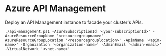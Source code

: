 # Azure API Management
Deploy an API Management instance to facade your cluster's APIs.

```
./api-management.ps1 -AzureSubscriptionId '<your-subscriptionId>' -AzureResourceGroupName '<resourcegroupname>' -AzureResourceGroupLocation '<resourcegrouplocation>' -ApimName '<apim-name>' -Organization '<organization-name>' -AdminEmail '<admin-email>' -VirtualNetwork '<vnet-name>'
```
